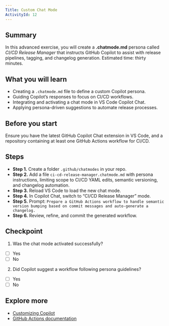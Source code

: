 ```yaml
---
Title: Custom Chat Mode
ActivityId: 12
---
```


## Summary

In this advanced exercise, you will create a **.chatmode.md** persona called *CI/CD Release Manager* that instructs GitHub Copilot to assist with release pipelines, tagging, and changelog generation. Estimated time: thirty minutes.

## What you will learn

- Creating a `.chatmode.md` file to define a custom Copilot persona.
- Guiding Copilot’s responses to focus on CI/CD workflows.
- Integrating and activating a chat mode in VS Code Copilot Chat.
- Applying persona-driven suggestions to automate release processes.

## Before you start

Ensure you have the latest GitHub Copilot Chat extension in VS Code, and a repository containing at least one GitHub Actions workflow for CI/CD.

## Steps

- **Step 1.** Create a folder `.github/chatmodes` in your repo.
- **Step 2.** Add a file `ci-cd-release-manager.chatmode.md` with persona instructions, limiting scope to CI/CD YAML edits, semantic versioning, and changelog automation.
- **Step 3.** Reload VS Code to load the new chat mode.
- **Step 4.** In Copilot Chat, switch to “CI/CD Release Manager” mode.
- **Step 5.** Prompt: `Prepare a GitHub Actions workflow to handle semantic version bumping based on commit messages and auto-generate a changelog.`
- **Step 6.** Review, refine, and commit the generated workflow.

## Checkpoint

1. Was the chat mode activated successfully?

- [ ] Yes
- [ ] No

2. Did Copilot suggest a workflow following persona guidelines?

- [ ] Yes
- [ ] No

## Explore more

- [Customizing Copilot](https://code.visualstudio.com/docs/copilot/copilot-customization)
- [GitHub Actions documentation](https://docs.github.com/en/actions)
